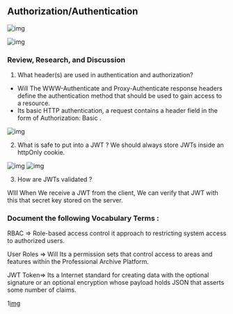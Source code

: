 ## Authorization/Authentication 

![img](https://lh3.googleusercontent.com/proxy/uQn7wB7Ih2LQ6yoeWDp2x4KZwsPnanLwR-d4hG0AS6DiYASTVyFZVDakO-N_tRnbgxYH1vWb5LrsnM6dTqOsoHrflC3fSg_o-UhbxfyaM4SfYm6MBCcLvr1PIweyV4bCgt43fpKmUNSz7-iiRkG8NpmD-QxiSeBEZ7oTzPY7tkwBmqEkdVhBqEJzHw)

![img](https://s3.ap-south-1.amazonaws.com/afteracademy-server-uploads/authentication-vs-authorization-diff-a7acc34e88679381.png)

### Review, Research, and Discussion 

1. What header(s) are used in authentication and authorization?
- Will The WWW-Authenticate and Proxy-Authenticate response headers define the authentication method that should be used to gain access to a resource. 
-  Its basic HTTP authentication, a request contains a header field in the form of Authorization: Basic <credentials> .

![img](https://media.geeksforgeeks.org/wp-content/uploads/20200420142114/Authentication-header.png)

2.  What is safe to put into a JWT ?
We should always store JWTs inside an httpOnly cookie.

![img](https://www.vaadata.com/blog/wp-content/uploads/2016/12/JWT_tokens_EN.png)
![img](http://19yw4b240vb03ws8qm25h366-wpengine.netdna-ssl.com/wp-content/uploads/Why-Cant-I-Just-Send-JWTs-Without-OAuth-JWT.png)

3. How are JWTs validated ? 

WIll When We receive a JWT from the client, We can verify that JWT with this that secret key stored on the server.

### Document the following Vocabulary Terms :

RBAC =>  Role-based access control it approach to restricting system access to authorized users.

User Roles => Will Its a permission sets that control access to areas and features within the Professional Archive Platform.

JWT Token=> Its a Internet standard for creating data with the optional signature or an optional encryption whose payload holds JSON that asserts some number of claims.

1[img](https://www.aripd.com/assets/img/common/posts/jwt-authentication-flow.svg) 